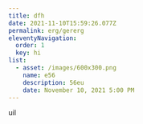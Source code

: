 ```yaml
---
title: dfh
date: 2021-11-10T15:59:26.077Z
permalink: erg/gererg
eleventyNavigation:
  order: 1
  key: hi
list:
  - asset: /images/600x300.png
    name: e56
    description: 56eu
    date: November 10, 2021 5:00 PM
---
```

uil